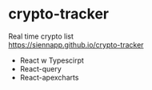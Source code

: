 # crypto-tracker
Real time crypto list  
https://siennapp.github.io/crypto-tracker

- React w Typescirpt
- React-query
- React-apexcharts
 
